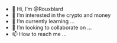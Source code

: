 - 👋 Hi, I’m @Rouxblard
- 👀 I’m interested in the crypto and money
- 🌱 I’m currently learning ...
- 💞️ I’m looking to collaborate on ...
- 📫 How to reach me ...

<!---
Rouxblard/Rouxblard is a ✨ special ✨ repository because its `README.md` (this file) appears on your GitHub profile.
You can click the Preview link to take a look at your changes.
--->

